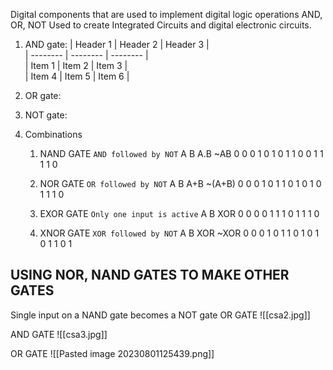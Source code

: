 Digital components that are used to implement digital logic operations AND, OR, NOT
Used to create Integrated Circuits and digital electronic circuits.

1. AND gate:
| Header 1 | Header 2 | Header 3 |  
| -------- | -------- | -------- |  
| Item 1 | Item 2 | Item 3 |  
| Item 4 | Item 5 | Item 6 |

2. OR gate:
3. NOT gate:

4. Combinations
	1. NAND GATE  `AND followed by NOT`
			A B A.B ~AB
			0 0 0 1
			0 1 0 1
			1 0 0 1
			1 1 1 0
	2. NOR GATE  `OR followed by NOT`
			A B A+B ~(A+B)
			0 0 0 1
			0 1 1 0
			1 0 1 0
			1 1 1 0

	3. EXOR GATE `Only one input is active`
			A B XOR
			0 0 0
			0 1 1
			1 0 1
			1 1 0
	4. XNOR GATE `XOR followed by NOT`
			A B XOR ~XOR
			0 0 0 1
			0 1 1 0 
			1 0 1 0
			1 1 0 1
			
## USING NOR, NAND GATES TO MAKE OTHER GATES
Single input on a NAND gate becomes a NOT gate
OR GATE
![[csa2.jpg]]

AND GATE
![[csa3.jpg]]

OR GATE
![[Pasted image 20230801125439.png]]